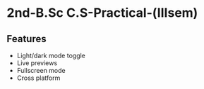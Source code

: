 
#  2nd-B.Sc C.S-Practical-(IIIsem)










## Features

- Light/dark mode toggle
- Live previews
- Fullscreen mode
- Cross platform









